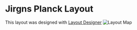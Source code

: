 # Jirgns Planck Layout

This layout was designed with [Layout Designer](http://www.keyboard-layout-editor.com/#/)
![Layout Map](http://www.keyboard-layout-editor.com/##@_switchMount=cherry&switchBrand=cherry&switchType=MX1A-C1xx&pcb:true&css=.keylabel2%20%7B%0A%20%20%20%20color%2F:%20%2361ba5d%20!important%2F%3B%0A%7D%0A.keylabel6%20%7B%0A%20%20%20%20color%2F:%20%23fa7a5f%20!important%2F%3B%0A%7D%0A.keylabel8%20%7B%0A%20%20%20%20color%2F:%20%237ab7f7%20!important%2F%3B%0A%7D%0A.keylabel7%20%7B%0A%20%20%20%20color%2F:%20%23999%20!important%2F%3B%0A%7D%3B&@_fa@:0&:2&:0&:2%3B%3B&=%0A~%0A%0A%60%0A%0A%0A%0A%0A%0ATab&_sm=cherry&sb=cherry&st=MX1A-C1xx%3B&=%0A!%0A%0A1%0A%0A%0A%0A%0A%0AQ&=%0A%2F@%0A%0A2%0A%0A%0A%0A%0A%0AW&=%0A%23%0A%0A3%0A%0A%0A%0A%0A%0AE&=%0A$%0A%0A4%0A%0A%0A%0A%0A%0AR&=%0A%25%0A%0A5%0A%0A%0A%0A%0A%0AT&=%0A%5E%0A%0A6%0A%0A%0A%0A%0A%0AY&=%0A%2F&%0A%0A7%0A%0A%0A%0A%0A%0AU&=%0A*%0A%0A8%0A%0A%0A%0A%0A%0AI&=%0A(%0A%0A9%0A%0A%0A%0A%0A%0AO&=%0A)%0A%0A0%0A%0A%0A%0A%0A%0AP&_a:7%3B&=%3Ci%20class%2F='mss%20mss-Unicode-BackSpace-DeleteLeft-Big-2'%3E%3C%2F%2Fi%3E%3B&@_c=%23b8b8b8&a:5%3B&=%0A%3Ci%20class%2F='mss%20mss-Unicode-DeleteRight-Big-2'%3E%3C%2F%2Fi%3E%0A%0A%0ACtrl%0A%0A%3Ci%20class%2F='mss%20mss-Unicode-Escape-3'%3E%3C%2F%2Fi%3E&_c=%2361ba5d&a:4%3B&=%0A¡%0A%0AF1%0ANav%0A%0A%0A%0A%0AA&_c=%23cccccc&fa@:0&:2&:1&:2%3B%3B&=%0A™%0AHome%0AF2%0A%0A%0A%0A%0A%0AS&=%0A€%0APg%20Up%0AF3%0A%0A%0A%0A%0A%0AD&=%0A¢%0APg%20Dn%0AF4%0A%0A%0A%0A%0A%0AF&=%0A∞%0AEnd%0AF5%0A%0A%0A%0A%0A%0AG&_f2:2%3B&=%0A§%0A←%0AF6%0A%0A%0A%0A%0A%0AH&_f2:2%3B&=%0A%2F_%0A↓%0A-%0A%0A%0A%0A%0A%0AJ&_f2:2%3B&=%0A+%0A↑%0A%2F=%0A%0A%0A%0A%0A%0AK&_f2:2%3B&=%0A%7B%0A→%0A%5B%0A%0A%0A%0A%0A%0AL&_c=%2361ba5d&fa@:0&:2&:2&:2&:0&:2&:2&:2%3B%3B&=%0A%7D%0A%0A%5D%0ANav%0A%0A%0A%2F:%0A%0A%2F%3B&_c=%23cccccc%3B&=%0A%7C%0A%0A%5C%0A%0A%0A%0A%22%0A%0A'%3B&@_c=%23b8b8b8&a:7%3B&=Shift&_c=%23cccccc&a:4%3B&=%0A%0A%0AF7%0A%0A%0A%0A%0A%0AZ&=%0A%0A%0AF8%0A%0A%0A%0A%0A%0AX&=%0A%0A%0AF9%0A%0A%0A%0A%0A%0AC&=%0A%0A%0AF10%0A%0A%0A%0A%0A%0AV&=%0A%0A%0AF11%0A%0A%0A%0A%0A%0AB&=%0A%0A%0AF12%0A%0A%0A%0A%0A%0AN&=%0A~%0A%0A%23%0A%0A%0A%0A%0A%0AM&=%0A%7C%0A%0A%2F%2F%0A%0A%0A%0A%3C%0A%0A,&_a:6%3B&=%0A%0A%3E%0A%0A%0A%0A%0A%0A.&=%0A%0A%3F%0A%0A%0A%0A%0A%0A%2F%2F&_c=%23b8b8b8&a:7%3B&=%3Ci%20class%2F='kb%20kb-Return-2'%3E%3C%2F%2Fi%3E%0A%0A%0A%0AShift%3B&@=&=Hyper&=%3Ci%20class%2F='mss%20mss-Unicode-Option-3'%3E%3C%2F%2Fi%3E&=%3Ci%20class%2F='mss%20mss-Unicode-Command-3'%3E%3C%2F%2Fi%3E&_c=%23fa7a5f%3B&=%2F&dArr%2F%3B&_c=%23cccccc&w:2%3B&=&_c=%237ab7f7%3B&=%2F&uArr%2F%3B&_c=%23b8b8b8%3B&=%3Ci%20class%2F='mss%20mss-Unicode-Command-3'%3E%3C%2F%2Fi%3E&=%3Ci%20class%2F='mss%20mss-Unicode-Option-3'%3E%3C%2F%2Fi%3E&=Hyper&=)
